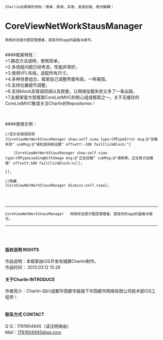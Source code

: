 
    Charlin出框架的目标：简单、易用、实用、高度封装、绝对解耦！

# CoreViewNetWorkStausManager
    网络状态提示图层管理者，提高你的app的逼格与细节。
<br />
####框架特性：<br />
>1.静态方法调用，使用简单。<br />
>2.多线程问题已经考虑，性能非常好。<br />
>3.使用VFL布局，适配所有尺寸。<br />
>4.多种场景组合，框架自己调整界面布局，一样美观。<br />
>5.支持位置细节调整。<br />
>6.支持block及错误回调以及嵌套，让网络加载失败又多了一条出路。<br />
>7.此框架是大型框架CoreListMVC的核心组成框架之一。关于无缓存的CoreListMVC敬请关注Charlin的Repositories！<br />




<br /><br />
####使用示例：<br />
    
    //显示及错误回调
    [CoreViewNetWorkStausManager show:self.view type:CMTypeError msg:@"加载失败" subMsg:@"请检查网络设置" offsetY:-100 failClickBlock:^{
        
        [CoreViewNetWorkStausManager show:self.view type:CMTypeLoadingWithImage msg:@"正在加载" subMsg:@"请稍等。正在努力加载哦" offsetY:100 failClickBlock:nil];
    
    }];
    
    //隐藏
    [CoreViewNetWorkStausManager dismiss:self.view];
<br /><br />


-----
    CoreViewNetWorkStausManager   网络状态提示图层管理者，提高你的app的逼格与细节。
-----

<br /><br />

#### 版权说明 RIGHTS <br />
作品说明：本框架由iOS开发攻城狮Charlin制作。<br />
作品时间： 2013.03.12 15:28<br />


#### 关于Chariln INTRODUCE <br />
作者简介：Charlin-四川成都华西都市报旗下华西都市网络有限公司技术部iOS工程师！<br /><br />


#### 联系方式 CONTACT <br />
Q    Q：1761904945（请注明缘由）<br />
Mail：1761904945@qq.com<br />
